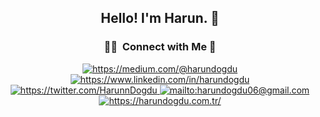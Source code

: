 <div align="center">

## Hello! I'm Harun. 👋

### 🤝🏻 &nbsp;Connect with Me 🤝

<a href="https://medium.com/@harundogdu" target="_blank">
    <img src="https://img.shields.io/badge/%20-medium-black" alt="https://medium.com/@harundogdu">
</a>
<a href="https://www.linkedin.com/in/harundogdu" target="_blank">
    <img src="https://img.shields.io/badge/%20-linkedin-0072b1" alt="https://www.linkedin.com/in/harundogdu">
</a>
<a href="https://twitter.com/HarunnDogdu" target="_blank">
    <img src="https://img.shields.io/badge/%20-twitter-%231DA1F2" alt="https://twitter.com/HarunnDogdu">
</a>
<a href="mailto:harundogdu06@gmail.com" target="_blank">
    <img src="https://img.shields.io/badge/%20-gmail-B23121" alt="mailto:harundogdu06@gmail.com">
</a>
<a href="https://harundogdu.com.tr/" target="_blank">
    <img src="https://img.shields.io/badge/-Website-orange" alt="https://harundogdu.com.tr/">
</a>


